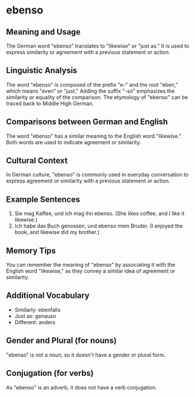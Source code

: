 # ebenso
## Meaning and Usage
The German word "ebenso" translates to "likewise" or "just as." It is used to express similarity or agreement with a previous statement or action.

## Linguistic Analysis
The word "ebenso" is composed of the prefix "e-" and the root "eben," which means "even" or "just." Adding the suffix "-so" emphasizes the similarity or equality of the comparison. The etymology of "ebenso" can be traced back to Middle High German.

## Comparisons between German and English
The word "ebenso" has a similar meaning to the English word "likewise." Both words are used to indicate agreement or similarity.

## Cultural Context
In German culture, "ebenso" is commonly used in everyday conversation to express agreement or similarity with a previous statement or action.

## Example Sentences
1. Sie mag Kaffee, und ich mag ihn ebenso. (She likes coffee, and I like it likewise.)
2. Ich habe das Buch genossen, und ebenso mein Bruder. (I enjoyed the book, and likewise did my brother.)

## Memory Tips
You can remember the meaning of "ebenso" by associating it with the English word "likewise," as they convey a similar idea of agreement or similarity.

## Additional Vocabulary
- Similarly: ebenfalls
- Just as: genauso
- Different: anders

## Gender and Plural (for nouns)
"ebenso" is not a noun, so it doesn't have a gender or plural form.

## Conjugation (for verbs)
As "ebenso" is an adverb, it does not have a verb conjugation.